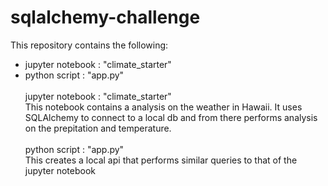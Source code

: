 # sqlalchemy-challenge
This repository contains the following:
* jupyter notebook : "climate_starter"
* python script : "app.py"
<br><br>
jupyter notebook : "climate_starter" <br>
This notebook contains a analysis on the weather in Hawaii. It uses SQLAlchemy to connect to a local db and from there performs analysis on the prepitation and temperature.
<br><br>
python script : "app.py" <br>
This creates a local api that performs similar queries to that of the jupyter notebook
